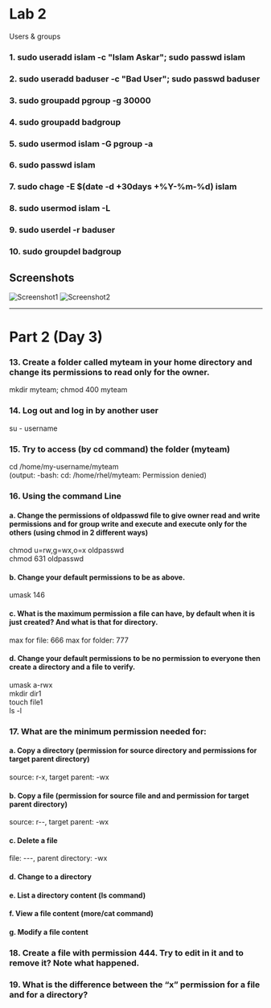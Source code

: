 # Lab 2
Users & groups

### 1. sudo useradd islam -c "Islam Askar"; sudo passwd islam
### 2. sudo useradd baduser -c "Bad User"; sudo passwd baduser
### 3. sudo groupadd pgroup -g 30000
### 4. sudo groupadd badgroup
### 5. sudo usermod islam -G pgroup -a
### 6. sudo passwd islam
### 7. sudo chage -E $(date -d +30days +%Y-%m-%d) islam
### 8. sudo usermod islam -L
### 9. sudo userdel -r baduser
### 10. sudo groupdel badgroup

## Screenshots
![Screenshot1](https://github.com/stevenadel/red-hat-sysadmin-iti-44/assets/111876286/ae97cb3f-6ea5-4796-b634-bf7fcd40a97d)
![Screenshot2](https://github.com/stevenadel/red-hat-sysadmin-iti-44/assets/111876286/2402d20e-d9cb-404e-b7c9-a9048f056486)

-------------------------------------------------------------------------------------------------------------------

# Part 2 (Day 3)

### 13. Create a folder called myteam in your home directory and change its permissions to read only for the owner.
mkdir myteam; chmod 400 myteam 

### 14. Log out and log in by another user
su - username

### 15. Try to access (by cd command) the folder (myteam)
cd /home/my-username/myteam\
(output: -bash: cd: /home/rhel/myteam: Permission denied)

### 16. Using the command Line
#### a. Change the permissions of oldpasswd file to give owner read and write permissions and for group write and execute and execute only for the others (using chmod in 2 different ways)
chmod u=rw,g=wx,o=x oldpasswd\
chmod 631 oldpasswd
#### b. Change your default permissions to be as above.
umask 146
#### c. What is the maximum permission a file can have, by default when it is just created? And what is that for directory.
max for file: 666
max for folder: 777
#### d. Change your default permissions to be no permission to everyone then create a directory and a file to verify.
umask a-rwx\
mkdir dir1\
touch file1\
ls -l
### 17. What are the minimum permission needed for:
#### a. Copy a directory (permission for source directory and permissions for target parent directory)
source: r-x, target parent: -wx
#### b. Copy a file (permission for source file and and permission for target parent directory)
source: r--, target parent: -wx
#### c. Delete a file
file: ---, parent directory: -wx
#### d. Change to a directory
#### e. List a directory content (ls command)
#### f. View a file content (more/cat command)
#### g. Modify a file content

### 18. Create a file with permission 444. Try to edit in it and to remove it? Note what happened.

### 19. What is the difference between the “x” permission for a file and for a directory?
